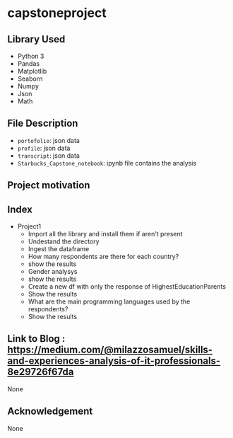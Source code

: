# capstoneproject

## Library Used 

- Python 3
- Pandas
- Matplotlib
- Seaborn
- Numpy
- Json
- Math

## File Description 

- `portofolio`: json data
- `profile`: json data
- `transcript`: json data
- `Starbucks_Capstone_notebook`: ipynb file contains the analysis

## Project motivation



## Index

- Project1
  - Import all the library and install them if aren't present
  - Undestand the directory 
  - Ingest the dataframe
  - How many respondents are there for each country? 
  - show the results
  - Gender analysys
  - show the results
  - Create a new df with only the response of HighestEducationParents
  - Show the results
  - What are the main programming languages used by the respondents? 
  - Show the results

## Link to Blog : https://medium.com/@milazzosamuel/skills-and-experiences-analysis-of-it-professionals-8e29726f67da

None

## Acknowledgement

None
